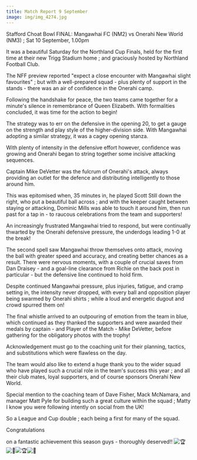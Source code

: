 ```yaml
---
title: Match Report 9 September
image: img/img_4274.jpg
---
```

Stafford Choat Bowl FINAL: Mangawhai FC (NM2) vs Onerahi New World (NM3) ; Sat 10 September, 1.00pm

It was a beautiful Saturday for the Northland Cup Finals, held for the first time at their new Trigg Stadium home ; and graciously hosted by Northland Football Club.

The NFF preview reported "expect a close encounter with Mangawhai slight favourites" ; but with a well-prepared squad - plus plenty of support in the stands - there was an air of confidence in the Onerahi camp.

[](<>)Following the handshake for peace, the two teams came together for a minute's silence in remembrance of Queen Elizabeth. With formalities concluded, it was time for the action to begin!

The strategy was to err on the defensive in the opening 20, to get a gauge on the strength and play style of the higher-division side. With Mangawhai adopting a similar strategy, it was a cagey opening stanza.

With plenty of intensity in the defensive effort however, confidence was growing and Onerahi began to string together some incisive attacking sequences.

Captain Mike DeVetter was the fulcrum of Onerahi's attack, always providing an outlet for the defence and distributing intelligently to those around him.

This was epitomised when, 35 minutes in, he played Scott Still down the right, who put a beautiful ball across ; and with the keeper caught between staying or attacking, Dominic Mills was able to touch it around him, then run past for a tap in - to raucous celebrations from the team and supporters!

An increasingly frustrated Mangawhai tried to respond, but were continually thwarted by the Onerahi defensive pressure, the underdogs leading 1-0 at the break!

The second spell saw Mangawhai throw themselves onto attack, moving the ball with greater speed and accuracy, and creating better chances as a result. There were nervous moments, with a couple of crucial saves from Dan Draisey - and a goal-line clearance from Richie on the back post in particular - but the defensive line continued to hold firm.

Despite continued Mangawhai pressure, plus injuries, fatigue, and cramp setting in, the intensity never dropped, with every ball and opposition player being swarmed by Onerahi shirts ; while a loud and energetic dugout and crowd spurred them on!

The final whistle arrived to an outpouring of emotion from the team in blue, which continued as they thanked the supporters and were awarded their medals by captain - and Player of the Match - Mike DeVetter, before gathering for the obligatory photos with the trophy!

Acknowledgement must go to the coaching unit for their planning, tactics, and substitutions which were flawless on the day.

The team would also like to extend a huge thank you to the wider squad who have played such a crucial role in the team's success this year ; and all their club mates, loyal supporters, and of course sponsors Onerahi New World.

Special mention to the coaching team of Dave Fisher, Mack McNamara, and manager Matt Pyle for building such a great culture within the squad ; Matty I know you were following intently on social from the UK!

So a League and Cup double ; each being a first for many of the squad.

Congratulations

on a fantastic achievement this season guys - thoroughly deserved!! ![🏆](https://static.xx.fbcdn.net/images/emoji.php/v9/tbe/1/16/1f3c6.png)![🥇](https://static.xx.fbcdn.net/images/emoji.php/v9/t94/1/16/1f947.png)![🏆](https://static.xx.fbcdn.net/images/emoji.php/v9/tbe/1/16/1f3c6.png)![🥇](https://static.xx.fbcdn.net/images/emoji.php/v9/t94/1/16/1f947.png)